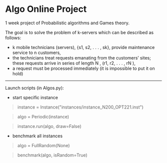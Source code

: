 # Algo Online Project
1 week project of Probabilistic algorithms and Games theory. 

The goal is to solve the problem of k-servers which can be described as follows:
- k mobile technicians (servers), {s1, s2, . . . , sk}, provide maintenance service to n customers,
- the technicians treat requests emanating from the customers’ sites; these requests arrive in series of length
N , (r1, r2, . . . , rN ),
- a request must be processed immediately (it is impossible to put it on hold)

----

Launch scripts (in Algos.py): 
- start specific instance
> instance = Instance("instances/instance_N200_OPT221.inst")

> algo = Periodic(instance)

> instance.run(algo, draw=False)

- benchmark all instances
> algo = FullRandom(None)

>benchmark(algo, isRandom=True)

